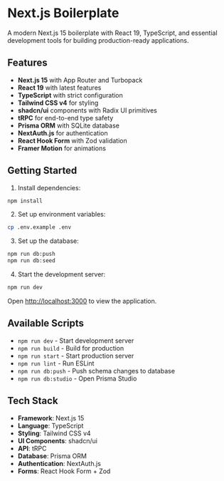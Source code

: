 # Next.js Boilerplate

A modern Next.js 15 boilerplate with React 19, TypeScript, and essential development tools for building production-ready applications.

## Features

- **Next.js 15** with App Router and Turbopack
- **React 19** with latest features
- **TypeScript** with strict configuration
- **Tailwind CSS v4** for styling
- **shadcn/ui** components with Radix UI primitives
- **tRPC** for end-to-end type safety
- **Prisma ORM** with SQLite database
- **NextAuth.js** for authentication
- **React Hook Form** with Zod validation
- **Framer Motion** for animations

## Getting Started

1. Install dependencies:
```bash
npm install
```

2. Set up environment variables:
```bash
cp .env.example .env
```

3. Set up the database:
```bash
npm run db:push
npm run db:seed
```

4. Start the development server:
```bash
npm run dev
```

Open [http://localhost:3000](http://localhost:3000) to view the application.

## Available Scripts

- `npm run dev` - Start development server
- `npm run build` - Build for production
- `npm run start` - Start production server
- `npm run lint` - Run ESLint
- `npm run db:push` - Push schema changes to database
- `npm run db:studio` - Open Prisma Studio

## Tech Stack

- **Framework**: Next.js 15
- **Language**: TypeScript
- **Styling**: Tailwind CSS v4
- **UI Components**: shadcn/ui
- **API**: tRPC
- **Database**: Prisma ORM
- **Authentication**: NextAuth.js
- **Forms**: React Hook Form + Zod
